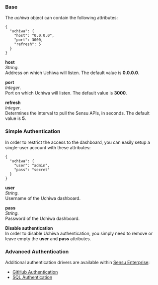 ### Base

The *uchiwa* object can contain the following attributes:

```
{
  "uchiwa": {
    "host": "0.0.0.0",
    "port": 3000,
    "refresh": 5
  }
}
```

**host**  
*String*.  
Address on which Uchiwa will listen. The default value is **0.0.0.0**.

**port**  
*Integer*.  
Port on which Uchiwa will listen. The default value is **3000**.

**refresh**  
*Integer*.  
Determines the interval to pull the Sensu APIs, in seconds. The default value is **5**.

### Simple Authentication
In order to restrict the access to the dashboard, you can easily setup a single-user account with these attributes:

```
{
  "uchiwa": {
    "user": "admin",
    "pass": "secret"
  }
}
```

**user**  
*String*.  
Username of the Uchiwa dashboard.

**pass**  
*String*.  
Password of the Uchiwa dashboard.

**Disable authentication**  
In order to disable Uchiwa authentication, you simply need to remove or leave empty the **user** and **pass** attributes.

### Advanced Authentication

Additional authentication drivers are available within [Sensu Enterprise](http://sensuapp.org/enterprise):

- [GitHub Authentication](features/github)
- [SQL Authentication](features/sql)
